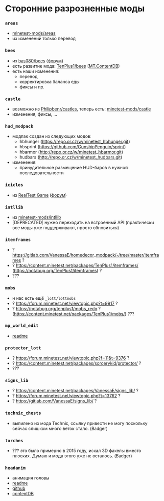 Сторонние разрозненные моды
===========================


### `areas`
 - [minetest-mods/areas](https://github.com/minetest-mods/areas)
 - из изменений только перевод

### `bees`
 - из [bas080/bees](https://github.com/bas080/bees) ([форум](https://forum.minetest.net/viewtopic.php?t=6743))
 - есть развитие мода: [TenPlus1/bees](https://notabug.org/TenPlus1/bees) ([MT.ContentDB](https://content.minetest.net/packages/TenPlus1/bees/))
 - есть наши изменения:
   - перевод
   - корректировка баланса еды
   - фиксы и пр.

### `castle`
 - возможно из [Philipbenr/castles](https://github.com/Philipbenr/castles), теперь есть: [minetest-mods/castle](https://github.com/minetest-mods/castle)
 - изменения, фиксы, ...

### `hud_modpack`
 - модпак создан из следующих модов:
   - hbhunger (https://repo.or.cz/w/minetest_hbhunger.git)
   - hbsprint (https://github.com/GunshipPenguin/sprint)
   - hbarmor (http://repo.or.cz/w/minetest_hbarmor.git) 
   - hudbars (http://repo.or.cz/w/minetest_hudbars.git)
 - изменения:
   - принудительное размещение HUD-баров в нужной последовательности

### `icicles`
 - из [RealTest Game](https://github.com/sda97ghb/realtest/tree/master/mods/icicles) ([форум](https://forum.minetest.net/viewtopic.php?f=50&t=2671))

### `intllib`
 - из [minetest-mods/intllib](https://github.com/minetest-mods/intllib)
 - [DEPRECATED] нужно переходить на встроенный API (практически все моды уже поддерживают, просто обновиться)

### `itemframes`
 - ? https://gitlab.com/VanessaE/homedecor_modpack/-/tree/master/itemframes ?
 - ? https://content.minetest.net/packages/TenPlus1/itemframes/ (https://notabug.org/TenPlus1/itemframes) ?
 - ???

### `mobs`
 - н нас есть ещё `_lott/lottmobs`
 - ? https://forum.minetest.net/viewtopic.php?t=9917 ?
 - ? https://notabug.org/tenplus1/mobs_redo ? (https://content.minetest.net/packages/TenPlus1/mobs/) ???

### `mp_world_edit`
 - [readme](mp_world_edit/README.md)

### `protector_lott`
 - ? https://forum.minetest.net/viewtopic.php?f=11&t=9376 ?
 - ? https://content.minetest.net/packages/sorcerykid/protector/ ?
 - ???

### `signs_lib`
 - ? https://content.minetest.net/packages/VanessaE/signs_lib/ ?
 - ? https://forum.minetest.net/viewtopic.php?t=13762 ?
 - ? https://gitlab.com/VanessaE/signs_lib/ ?

### `technic_chests`
 - выпилено из мода Technic, ссылку привести не могу поскольку сейчас слишком много веток стало. (Badger)

### `torches`
 - ??? это было примерно в 2015 году, искал 3D факелы вместо плоских. Думаю и мода этого уже не осталось. (Badger)

### `headanim`
- анимация головы
- [readme](headanim/README.md)
- [github](https://github.com/LoneWolfHT/headanim/)
- [contentDB](https://content.minetest.net/packages/Lone_Wolf/headanim/)
